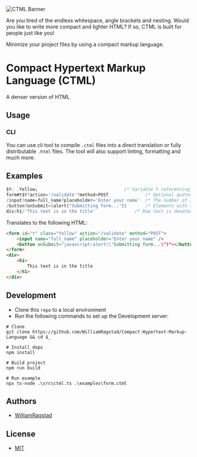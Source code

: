 ![CTML Banner](https://socialify.git.ci/WilliamRagstad/Compact-Hypertext-Markup-Language/image?description=1&descriptionEditable=A%20dense%20form%20of%20HTML&font=Source%20Code%20Pro&language=1&logo=https%3A%2F%2Fgithub.com%2FWilliamRagstad%2FCompact-Hypertext-Markup-Language%2Fblob%2Fmain%2Fassets%2Fchtml-logo-color.png%3Fraw%3Dtrue&owner=1&pattern=Brick%20Wall&theme=Light)

Are you tired of the endless whitespace, angle brackets and nesting. Would you like to write more compact and lighter HTML?
If so, CTML is built for people just like you!

Minimize your project files by using a compact markup language.

# Compact Hypertext Markup Language (CTML)
A denser version of HTML

## Usage

### CLI
You can use cli tool to compile `.ctml` files into a direct translation or fully distributable `.html` files.
The tool will also support linting, formatting and much more.

## Examples

```dart
$Y: .Yellow;				                 /* Variable Y referencing a class name */
form#t$Y?action='/validate'?method=POST 	         /* Optional quotes for single word strings */
/input?name=full_name?placeholder='Enter your name'	 /* The number of / indicates nesting level */
/button?onSubmit={alert("Submitting form...")}		 /* Elements with the same nesting level are siblings */
div/h1/'This text is in the title'		         /* Raw text is denoted using quotes instead of a tagname*/
```

Translates to the following HTML:
  
```html
<form id="t" class="Yellow" action="/validate" method="POST">
    <input name="full_name" placeholder="Enter your name" />
    <button onSubmit="javascript:alert(\"Submitting form...\")"></button>
</form>
<div>
    <h1>
        This text is in the title
    </h1>
</div>
```

## Development

- Clone this `repo` to a local environment
- Run the following commands to set up the Development server:

```shell
# Clone
git clone https://github.com/WilliamRagstad/Compact-Hypertext-Markup-Language && cd $_

# Install deps
npm install

# Build project
npm run build

# Run example
npx ts-node .\src\ctml.ts .\examples\form.ctml
```

## Authors

- [WilliamRagstad](https://github.com/WilliamRagstad)

## License

- [MIT](https://wei.mit-license.org)
